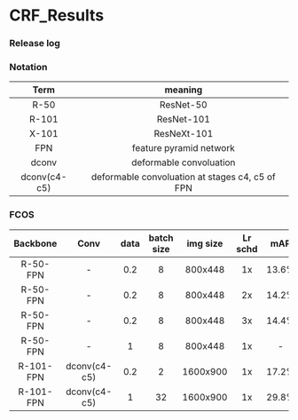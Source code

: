 # CRF_Results

### Release log


### Notation

|    Term     | meaning  |
| :-----------------: | :-----:|
|R-50  | ResNet-50 |
|R-101  | ResNet-101 |
|X-101  | ResNeXt-101 |
|FPN | feature pyramid network |
|dconv |deformable convoluation |
|dconv(c4-c5) |deformable convoluation at stages c4, c5 of FPN|

### FCOS



|    Backbone     | Conv |  data   | batch size | img size | Lr schd |  mAP | NDS | note|
| :-----------------: | :-----:| :---: | :---: | :-----: | :------: | :----: | :----: | :----------: | 
|    R-50-FPN     | -           | 0.2     |   8     | 800x448  | 1x    |      13.6% |	21.4% |  |
|    R-50-FPN     | -           | 0.2     |   8     | 800x448  | 2x    |     14.2%	| 24.3%	 |  |
|    R-50-FPN     | -           | 0.2     |   8     | 800x448  | 3x    |     14.4%	| 25.0% ||
|    R-50-FPN     | -           | 1       |   8     | 800x448  | 1x    |      -	| - ||
| R-101-FPN	      | dconv(c4-c5)| 	0.2	| 2	| 1600x900	| 1x	| 17.2%	| 27.0%| |
| R-101-FPN	      | dconv(c4-c5)	| 1	| 32	| 1600x900| 1x	| 29.8%| 	37.7%| released weights|
